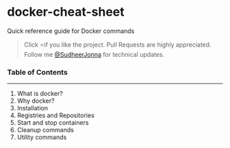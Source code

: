 # docker-cheat-sheet
Quick reference guide for Docker commands
> Click :star:if you like the project. Pull Requests are highly appreciated. Follow me [@SudheerJonna](https://twitter.com/SudheerJonna) for technical updates.

### Table of Contents
-------------------------------------------------------------------
1. What is docker?
2. Why docker?
3. Installation
4. Registries and Repositories
5. Start and stop containers
6. Cleanup commands
7. Utility commands